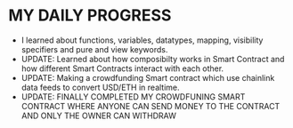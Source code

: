 # MY DAILY PROGRESS

- I learned about functions, variables, datatypes, mapping, visibility specifiers and pure and view keywords.
- UPDATE: Learned about how composibilty works in Smart Contract and how different Smart Contracts interact with each other.
- UPDATE: Making a crowdfunding Smart contract which use chainlink data feeds to convert USD/ETH in realtime.
- UPDATE: FINALLY COMPLETED MY CROWDFUNING SMART CONTRACT WHERE ANYONE CAN SEND MONEY TO THE CONTRACT AND ONLY THE OWNER CAN WITHDRAW
